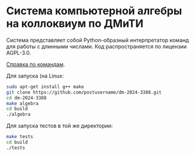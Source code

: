 # Система компьютерной алгебры на коллоквиум по ДМиТИ


Система представляет собой Python-образный интерпретатор команд для работы с длинными числами. Код распространяется по лицензии AGPL-3.0.

[Справка по командам](./docs/help.md).

Для запуска (на Linux:

```bash
sudo apt-get install g++ make
git clone https://github.com/postusername/dm-2024-3388.git
cd dm-2024-3388
make algebra
cd build
./algebra
```

Для запуска тестов в той же директории:

```bash
make tests
cd build
./tests
```
